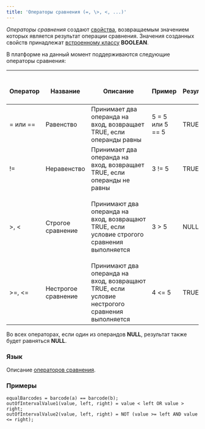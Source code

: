 ```yaml
---
title: 'Операторы сравнения (=, \>, <, ...)'
---
```


*Операторы сравнения* создают [свойства](Properties.md), возвращаемым значением которых является результат операции сравнения. Значения созданных свойств принадлежат [встроенному классу](Built-in_classes.md) **BOOLEAN**.

В платформе на данный момент поддерживаются следующие операторы сравнения:

|<div><br/><div><br/>Оператор<br/></div><br/></div>|<div><br/><div><br/>Название<br/></div><br/></div>|<div><br/><div><br/>Описание<br/></div><br/></div>|<div><br/><div><br/>Пример<br/></div><br/></div>|<div><br/><div><br/>Результат<br/></div><br/></div>|
|---|---|---|---|---|
|= или ==|Равенство|Принимает два операнда на вход, возвращает TRUE, если операнды равны|5 = 5 или 5 == 5|TRUE|
|!=|Неравенство|Принимает два операнда на вход, возвращает TRUE, если операнды не равны|3 != 5|TRUE|
|\>, <|Строгое сравнение|<p>Принимают два операнда на вход, возвращают TRUE, если условие строгого сравнения выполняется</p>|3 \> 5|NULL|
|\>=, <=|Нестрогое сравнение|Принимают два операнда на вход, возвращают TRUE, если условие нестрогого сравнения выполняется|4 <= 5|TRUE|

Во всех операторах, если один из операндов **NULL**, результат также будет равняться **NULL**.

### Язык

Описание [операторов сравнения](Comparison_operators.md).

### Примеры


```lsf
equalBarcodes = barcode(a) == barcode(b);
outOfIntervalValue1(value, left, right) = value < left OR value > right;
outOfIntervalValue2(value, left, right) = NOT (value >= left AND value <= right);
```
